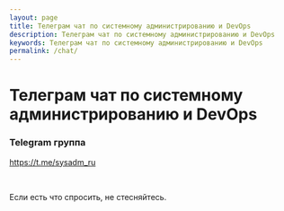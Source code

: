 ```yaml
---
layout: page
title: Телеграм чат по системному администрированию и DevOps
description: Телеграм чат по системному администрированию и DevOps
keywords: Телеграм чат по системному администрированию и DevOps
permalink: /chat/
---
```


# Телеграм чат по системному администрированию и DevOps

### Telegram группа

https://t.me/sysadm_ru

<br/>

Если есть что спросить, не стесняйтесь.
